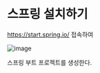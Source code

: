 # 스프링 설치하기
https://start.spring.io/ 접속하여

![image](https://github.com/user-attachments/assets/e553c478-5b01-4c50-9341-1eb8b871b754)

스프링 부트 프로젝트를 생성한다.

